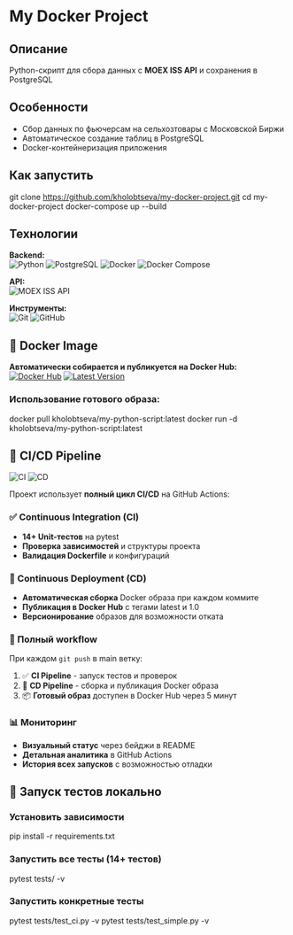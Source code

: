 # My Docker Project

## Описание  
Python-скрипт для сбора данных с **MOEX ISS API** и сохранения в PostgreSQL

## Особенности
- Сбор данных по фьючерсам на сельхозтовары с Московской Биржи
- Автоматическое создание таблиц в PostgreSQL
- Docker-контейнеризация приложения

## Как запустить

git clone https://github.com/kholobtseva/my-docker-project.git
cd my-docker-project
docker-compose up --build

## Технологии

**Backend:**  
<img src="https://img.shields.io/badge/Python-3.9-blue?logo=python" alt="Python"> 
<img src="https://img.shields.io/badge/PostgreSQL-15-blue?logo=postgresql" alt="PostgreSQL"> 
<img src="https://img.shields.io/badge/Docker-✓-blue?logo=docker" alt="Docker"> 
<img src="https://img.shields.io/badge/Docker_Compose-✓-blue?logo=docker" alt="Docker Compose">

**API:**  
<img src="https://img.shields.io/badge/MOEX_ISS_API-✓-orange" alt="MOEX ISS API">

**Инструменты:**  
<img src="https://img.shields.io/badge/Git-✓-lightgrey?logo=git" alt="Git"> 
<img src="https://img.shields.io/badge/GitHub-✓-lightgrey?logo=github" alt="GitHub">

## 🐳 Docker Image

**Автоматически собирается и публикуется на Docker Hub:**  
[![Docker Hub](https://img.shields.io/badge/Docker_Hub-kholobtseva/my--python--script-2496ED?logo=docker)](https://hub.docker.com/r/kholobtseva/my-python-script)
[![Latest Version](https://img.shields.io/docker/v/kholobtseva/my-python-script/latest)](https://hub.docker.com/r/kholobtseva/my-python-script/tags)

### Использование готового образа:

docker pull kholobtseva/my-python-script:latest
docker run -d kholobtseva/my-python-script:latest

## 🚀 CI/CD Pipeline

![CI](https://github.com/kholobtseva/my-docker-project/actions/workflows/ci.yml/badge.svg)
![CD](https://github.com/kholobtseva/my-docker-project/actions/workflows/deploy.yml/badge.svg)

Проект использует **полный цикл CI/CD** на GitHub Actions:

### ✅ Continuous Integration (CI)
- **14+ Unit-тестов** на pytest
- **Проверка зависимостей** и структуры проекта  
- **Валидация Dockerfile** и конфигураций

### 🚀 Continuous Deployment (CD) 
- **Автоматическая сборка** Docker образа при каждом коммите
- **Публикация в Docker Hub** с тегами latest и 1.0
- **Версионирование** образов для возможности отката

### 🔄 Полный workflow
При каждом `git push` в main ветку:
1. ✅ **CI Pipeline** - запуск тестов и проверок
2. 🚀 **CD Pipeline** - сборка и публикация Docker образа
3. 📦 **Готовый образ** доступен в Docker Hub через 5 минут

### 📊 Мониторинг
- **Визуальный статус** через бейджи в README
- **Детальная аналитика** в GitHub Actions
- **История всех запусков** с возможностью отладки

## 🧪 Запуск тестов локально

### Установить зависимости
pip install -r requirements.txt

### Запустить все тесты (14+ тестов)
pytest tests/ -v

### Запустить конкретные тесты
pytest tests/test_ci.py -v
pytest tests/test_simple.py -v


 
 